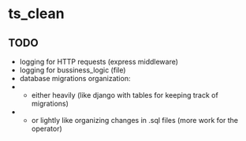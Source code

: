 # ts_clean

## TODO
 - logging for HTTP requests (express middleware)
 - logging for bussiness_logic (file)
 - database migrations organization:
 - - either heavily (like django with tables for keeping track of migrations)
 - - or lightly like organizing changes in .sql files (more work for the operator)
 